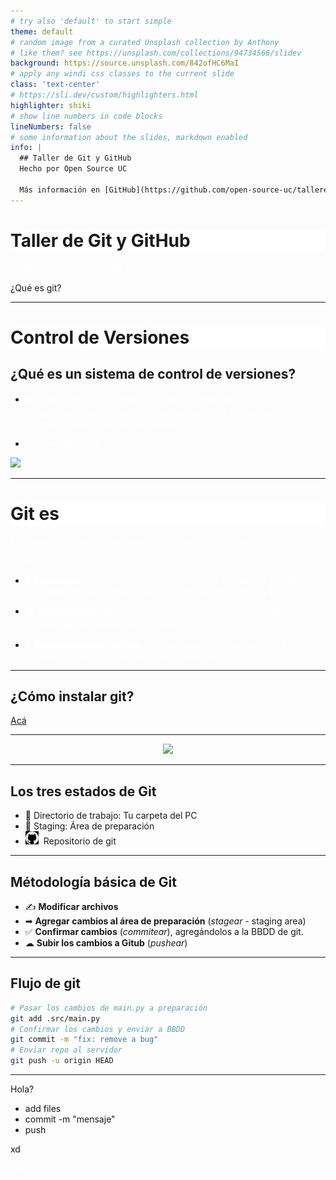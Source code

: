 ```yaml
---
# try also 'default' to start simple
theme: default
# random image from a curated Unsplash collection by Anthony
# like them? see https://unsplash.com/collections/94734566/slidev
background: https://source.unsplash.com/842ofHC6MaI
# apply any windi css classes to the current slide
class: 'text-center'
# https://sli.dev/custom/highlighters.html
highlighter: shiki
# show line numbers in code blocks
lineNumbers: false
# some information about the slides, markdown enabled
info: |
  ## Taller de Git y GitHub
  Hecho por Open Source UC

  Más información en [GitHub](https://github.com/open-source-uc/talleres)
---
```


# Taller de Git y GitHub

Sesión 1: Introducción a Git y GitHub
<div class="pt-12">
  <span @click="$slidev.nav.next" class="px-2 py-1 rounded cursor-pointer" hover="bg-white bg-opacity-10">
    ¿Qué es git? <carbon:arrow-right class="inline"/>
  </span>
</div>


<style>
h1 {
  background-color: white;
  background-image: initial;
}
p {
  color: white;
}
</style>

---

# Control de Versiones

## ¿Qué es un sistema de control de versiones?

- 🛠 Es un sistema que registra los cambios realizados en un archivo o grupo de archivos con tal de poder recuperar fácilmente versiones antiguas o identificar cambios específicos.

- Nos permite evitar esto:

<img src="old-versiones.png" width="300" />


<!-- Si eres programador y quieres conservar cada versión de una imagen o diseño (que sin duda es lo que quieres), utilizar un sistema de control de versiones es una decisión muy acertada. El sistema te permite volver a versiones anteriores de archivos, regresar a versiones anteriores de todo el proyecto, comparar cambios a lo largo del tiempo, ver quién modificó por última vez el contenido que pudo haber causado el problema, ver quién introdujo el problema y cuándo, y mucho más. El uso de este sistema de control de versiones también suele significar que si se equivoca o pierde archivos, se pueden restaurar fácilmente. -->

---

# Git es

El sistema de control de versiones mas usado en el mundo! 

Y además es:

- 👥 **Distribuido** - git siempre mantiene una copia completa y autónoma del código en cada computador. Es a prueba de incendios 🚒! 

- 🏠 **Local primero** - git solo manda información al servidor cuando tu se lo pides explícitamente (no es Drive!)
- ➕ **Mayoritariamente aditivo** - borrar cosas de git es muy díficil y requiere comandos especiales (una gran idea!)



---

## ¿Cómo instalar git?

[Acá](https://git-scm.com/downloads)


---


<center><img src="distribuido.png" width="700" /></center>


---

## Los tres estados de Git
- 📁 Directorio de trabajo: Tu carpeta del PC
- 🔴 Staging: Área de preparación 
- <img src="https://raw.githubusercontent.com/github/explore/78df643247d429f6cc873026c0622819ad797942/topics/github/github.png" width="21" height="21" style="filter:invert(100%);display:inline;margin-right:8px"/>Repositorio de git




---

## Métodología básica de Git

- ✍ **Modificar archivos**
- ➡ **Agregar cambios al área de preparación** (*stagear* - staging area)
- ✅ **Confirmar cambios** (*commitear*), agregándolos a la BBDD de git.
- ☁ **Subir los cambios a Gitub** (*pushear*)

---

## Flujo de git


```bash {1,2|3,4|5,6}
# Pasar los cambios de main.py a preparación
git add .src/main.py
# Confirmar los cambios y enviar a BBDD
git commit -m "fix: remove a bug"
# Enviar repo al servidor
git push -u origin HEAD
```


---




<div v-click-hide>Hola?</div>

<v-clicks>

- add files
- commit -m "mensaje"
- push

</v-clicks>

<!-- https://sli.dev/guide/animations.html#v-after :( -->
<div v-click-hide>xd</div>

<v-click>

hola

</v-click>
